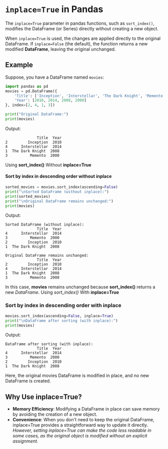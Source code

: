 # `inplace=True` in Pandas

The `inplace=True` parameter in pandas functions, such as `sort_index()`, modifies the DataFrame (or Series) directly without creating a new object. 

When `inplace=True` is used, the changes are applied directly to the original DataFrame.
If `inplace=False` (the default), the function returns a new modified **DataFrame**, leaving the original unchanged.
## Example
Suppose, you have a DataFrame named `movies`:
```python
import pandas as pd 
movies = pd.DataFrame({
    'Title': ['Inception', 'Interstellar', 'The Dark Knight', 'Memento'],
    'Year': [2010, 2014, 2008, 2000]
}, index=[2, 4, 1, 3])

print("Original DataFrame:")
print(movies)
```
Output:
```text
              Title  Year
2         Inception  2010
4      Interstellar  2014
1  The Dark Knight  2008
3          Memento  2000
```
Using **sort_index()** Without **inplace=True**
####  Sort by index in descending order without inplace
```python
sorted_movies = movies.sort_index(ascending=False)
print("\nSorted DataFrame (without inplace):")
print(sorted_movies)
print("\nOriginal DataFrame remains unchanged:")
print(movies)
```
Output:
```text
Sorted DataFrame (without inplace):
              Title  Year
4      Interstellar  2014
3          Memento  2000
2         Inception  2010
1  The Dark Knight  2008

Original DataFrame remains unchanged:
              Title  Year
2         Inception  2010
4      Interstellar  2014
1  The Dark Knight  2008
3          Memento  2000
```
In this case, **movies** remains unchanged because **sort_index()** returns a new *DataFrame*.
Using *sort_index()* With **inplace=True**

### Sort by index in descending order with inplace
```python
movies.sort_index(ascending=False, inplace=True)
print("\nDataFrame after sorting (with inplace):")
print(movies)
```
Output:
```text
DataFrame after sorting (with inplace):
              Title  Year
4      Interstellar  2014
3          Memento  2000
2         Inception  2010
1  The Dark Knight  2008
```
Here, the original movies DataFrame is modified in place, and no new DataFrame is created.
## Why Use inplace=True?
- **Memory Efficiency**: Modifying a DataFrame in place can save memory by avoiding the creation of a new object.
- **Convenience**: When you don't need to keep the original DataFrame, inplace=True provides a straightforward way to update it directly.
*However, setting inplace=True can make the code less readable in some cases, as the original object is modified without an explicit assignment.*
